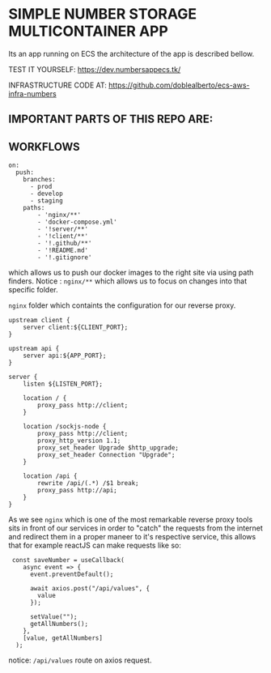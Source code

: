 # SIMPLE NUMBER STORAGE MULTICONTAINER APP

Its an app running on ECS the architecture of the app is described bellow.

TEST IT YOURSELF: https://dev.numbersappecs.tk/

INFRASTRUCTURE CODE AT: https://github.com/doblealberto/ecs-aws-infra-numbers

## IMPORTANT PARTS OF THIS REPO ARE:

## WORKFLOWS
```
on:
  push:
    branches:
      - prod
      - develop
      - staging
    paths:
        - 'nginx/**'
        - 'docker-compose.yml'
        - '!server/**'
        - '!client/**'
        - '!.github/**'
        - '!README.md'
        - '!.gitignore'
```
which allows us to push our docker images to the right site via using path finders. Notice : `nginx/**` which allows us to focus on changes into that specific folder.

`nginx` folder which containts the configuration for our reverse proxy.
```
upstream client {
    server client:${CLIENT_PORT};
}

upstream api {
    server api:${APP_PORT};
}

server {
    listen ${LISTEN_PORT};

    location / {
        proxy_pass http://client;
    }

    location /sockjs-node {
        proxy_pass http://client;
        proxy_http_version 1.1;
        proxy_set_header Upgrade $http_upgrade;
        proxy_set_header Connection "Upgrade";
    }

    location /api {
        rewrite /api/(.*) /$1 break;
        proxy_pass http://api;
    }
}
```
As we see `nginx` which is one of the most remarkable reverse proxy tools sits in front of our services in order to 
"catch" the requests from the internet and redirect them in a proper maneer to it's respective service, this allows
that for example reactJS can make requests like so:

```
 const saveNumber = useCallback(
    async event => {
      event.preventDefault();

      await axios.post("/api/values", {
        value
      });

      setValue("");
      getAllNumbers();
    },
    [value, getAllNumbers]
  );
```
notice: `/api/values` route on axios request.
